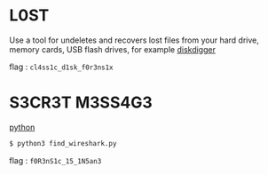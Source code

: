 # L0ST

Use a tool for undeletes and recovers lost files from your hard drive, memory cards, USB flash drives, for example [diskdigger](https://diskdigger.org/)

flag : ``
cl4ss1c_d1sk_f0r3ns1x
``

# S3CR3T M3SS4G3
[python](https://github.com/GuillaumeDupuy/CTF/blob/main/42CTF/scripts/find_wireshark.py)

```sh
$ python3 find_wireshark.py
```

flag : ``
f0R3nS1c_15_1N5an3
``